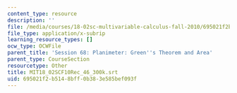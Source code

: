 ```yaml
---
content_type: resource
description: ''
file: /media/courses/18-02sc-multivariable-calculus-fall-2010/695021f2b5148bff0b383e585bef093f_MIT18_02SCF10Rec_46_300k.srt
file_type: application/x-subrip
learning_resource_types: []
ocw_type: OCWFile
parent_title: 'Session 68: Planimeter: Green''s Theorem and Area'
parent_type: CourseSection
resourcetype: Other
title: MIT18_02SCF10Rec_46_300k.srt
uid: 695021f2-b514-8bff-0b38-3e585bef093f
---
```

